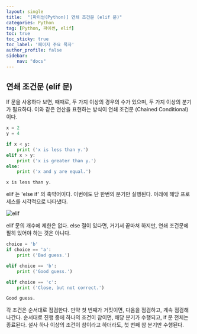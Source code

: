 ```yaml
---
layout: single
title:  "[파이썬(Python)] 연쇄 조건문 (elif 문)"
categories: Python
tag: [Python, 파이썬, elif]
toc: true
toc_sticky: true
toc_label: '페이지 주요 목자'
author_profile: false
sidebar:
    nav: "docs"
---
```





## 연쇄 조건문 (elif 문)
If 문을 사용하다 보면, 때때로, 두 가지 이상의 경우의 수가 있으며, 두 가지 이상의 분기가 필요하다. 이와 같은 연산을 표현하는 방식이 연쇄 조건문 (Chained Conditional) 이다.


```python
x = 2
y = 4

if x < y:
    print ('x is less than y.')
elif x > y:
    print ('x is greater than y.')
else:
    print ('x and y are equal.')
```

    x is less than y.
    

elif 는 'else if' 의 축약어이다. 이번에도 단 한번의 분기만 실행된다. 아래에 해당 프로세스를 시각적으로 나타냈다.


![elif](https://user-images.githubusercontent.com/104074491/166171577-741f9f17-5bbf-483c-855b-398c833a8b4b.png)


elif 문의 개수에 제한은 없다. else 절이 있다면, 거기서 끝마쳐 하지만, 연쇄 조건문에 필히 있어야 하는 것은 아니다.


```python
choice = 'b'
if choice == 'a':
    print ('Bad guess.')

elif choice == 'b':
    print ('Good guess.')

elif choice == 'c':
    print ('Close, but not correct.')
```

    Good guess.
    

각 조건은 순서대로 점검한다. 만약 첫 번째가 거짓이면, 다음을 점검하고, 계속 점검해 나간다. 순서대로 진행 중에 하나의 조건이 참이면, 해당 분기가 수행되고, if 문 전체는 종료된다. 설사 하나 이상의 조건이 참이라고 하더라도, 첫 번째 참 분기만 수행된다.
